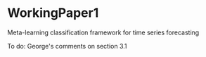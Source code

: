 # WorkingPaper1
Meta-learning classification framework for time series forecasting

To do: George's comments on section 3.1
